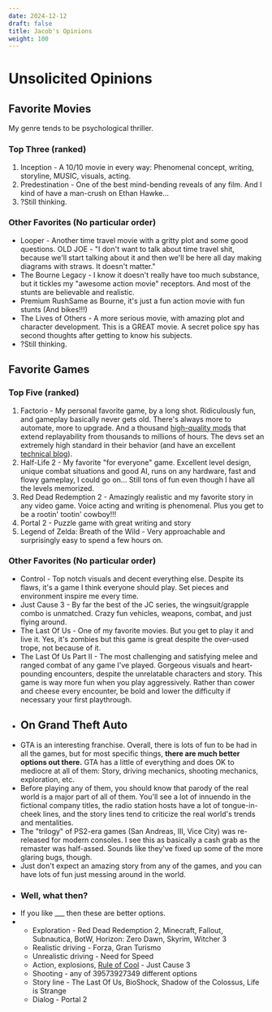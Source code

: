 ```yaml
---
date: 2024-12-12
draft: false
title: Jacob's Opinions
weight: 100
---
```



# Unsolicited Opinions

## Favorite Movies

My genre tends to be psychological thriller.

### Top Three (ranked)

1. Inception - A 10/10 movie in every way: Phenomenal concept, writing, storyline, MUSIC, visuals, acting.
2. Predestination - One of the best mind-bending reveals of any film. And I kind of have a man-crush on Ethan Hawke...
3. ?Still thinking.

### Other Favorites (No particular order)

- Looper - Another time travel movie with a gritty plot and some good questions. OLD JOE - "I don't want to talk about time travel shit, because we'll start talking about it and then we'll be here all day making diagrams with straws. It doesn't matter."
- The Bourne Legacy - I know it doesn't really have too much substance, but it tickles my "awesome action movie" receptors. And most of the stunts are believable and realistic.
- Premium RushSame as Bourne, it's just a fun action movie with fun stunts (And bikes!!!)
- The Lives of Others - A more serious movie, with amazing plot and character development. This is a GREAT movie. A secret police spy has second thoughts after getting to know his subjects.
- ?Still thinking.

## Favorite Games

### Top Five (ranked)

1. Factorio - My personal favorite game, by a long shot. Ridiculously fun, and gameplay basically never gets old. There's always more to automate, more to upgrade. And a thousand [high-quality mods](https://mods.factorio.com/mod/space-exploration) that extend replayability from thousands to millions of hours. The devs set an extremely high standard in their behavior (and have an excellent [technical blog](https://factorio.com/blog/)).
2. Half-Life 2 - My favorite "for everyone" game. Excellent level design, unique combat situations and good AI, runs on any hardware, fast and flowy gameplay, I could go on... Still tons of fun even though I have all the levels memorized.
3. Red Dead Redemption 2 - Amazingly realistic and my favorite story in any video game. Voice acting and writing is phenomenal. Plus you get to be a rootin' tootin' cowboy!!!
4. Portal 2 - Puzzle game with great writing and story
5. Legend of Zelda: Breath of the Wild - Very approachable and surprisingly easy to spend a few hours on.

### Other Favorites (No particular order)

- Control - Top notch visuals and decent everything else. Despite its flaws, it's a game I think everyone should play. Set pieces and environment inspire me every time.
- Just Cause 3 - By far the best of the JC series, the wingsuit/grapple combo is unmatched. Crazy fun vehicles, weapons, combat, and just flying around.
- The Last Of Us - One of my favorite movies. But you get to play it and live it. Yes, it's zombies but this game is great despite the over-used trope, not because of it.
- The Last Of Us Part II - The most challenging and satisfying melee and ranged combat of any game I've played. Gorgeous visuals and heart-pounding encounters, despite the unrelatable characters and story. This game is way more fun when you play aggressively. Rather than cower and cheese every encounter, be bold and lower the difficulty if necessary your first playthrough.
- ## On Grand Theft Auto
- GTA is an interesting franchise. Overall, there is lots of fun to be had in all the games, but for most specific things, **there are much better options out there.** GTA has a little of everything and does OK to mediocre at all of them: Story, driving mechanics, shooting mechanics, exploration, etc.
- Before playing any of them, you should know that parody of the real world is a major part of all of them. You'll see a lot of innuendo in the fictional company titles, the radio station hosts have a lot of tongue-in-cheek lines, and the story lines tend to criticize the real world's trends and mentalities.
- The "trilogy" of PS2-era games (San Andreas, III, Vice City) was re-released for modern consoles. I see this as basically a cash grab as the remaster was half-assed. Sounds like they've fixed up some of the more glaring bugs, though.
- Just don't expect an amazing story from any of the games, and you can have lots of fun just messing around in the world.
- ### Well, what then?
- If you like \_\__ then these are better options.
- - Exploration - Red Dead Redemption 2, Minecraft, Fallout, Subnautica, BotW, Horizon: Zero Dawn, Skyrim, Witcher 3
  - Realistic driving - Forza, Gran Turismo
  - Unrealistic driving - Need for Speed
  - Action, explosions, [Rule of Cool](https://tvtropes.org/pmwiki/pmwiki.php/Main/RuleOfCool) - Just Cause 3
  - Shooting - any of 39573927349 different options
  - Story line - The Last Of Us, BioShock, Shadow of the Colossus, Life is Strange
  - Dialog - Portal 2
